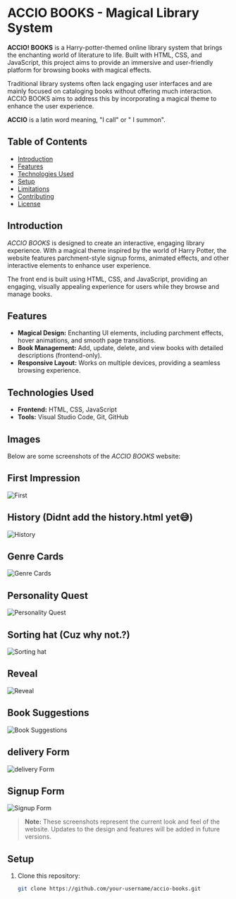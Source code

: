 # ACCIO BOOKS - Magical Library System



**ACCIO! BOOKS** is a Harry-potter-themed online library system that brings the enchanting world of literature to life. Built with HTML, CSS, and JavaScript, this project aims to provide an immersive and user-friendly platform for browsing books with magical effects.

Traditional library systems often lack engaging user interfaces and are mainly focused on cataloging books without offering much interaction. ACCIO BOOKS aims to address this by incorporating a magical theme to enhance the user experience.

**ACCIO** is a latin word meaning, "I call" or " I summon". 

## Table of Contents
- [Introduction](#introduction)
- [Features](#features)
- [Technologies Used](#technologies-used)
- [Setup](#setup)
- [Limitations](#limitations)
- [Contributing](#contributing)
- [License](#license)

## Introduction

*ACCIO BOOKS* is designed to create an interactive, engaging library experience. With a magical theme inspired by the world of Harry Potter, the website features parchment-style signup forms, animated effects, and other interactive elements to enhance user experience. 

The front end is built using HTML, CSS, and JavaScript, providing an engaging, visually appealing experience for users while they browse and manage books.

## Features

- **Magical Design:** Enchanting UI elements, including parchment effects, hover animations, and smooth page transitions.
- **Book Management:** Add, update, delete, and view books with detailed descriptions (frontend-only).
- **Responsive Layout:** Works on multiple devices, providing a seamless browsing experience.

## Technologies Used

- **Frontend:** HTML, CSS, JavaScript
- **Tools:** Visual Studio Code, Git, GitHub


## Images

Below are some screenshots of the *ACCIO BOOKS* website:

## First Impression

![First](/images/1.png)

## History (Didnt add the history.html yet😅)

![History](/images/2.png)

## Genre Cards

![Genre Cards](/images/3.png)

## Personality Quest

![Personality Quest](/images/4.png)

## Sorting hat (Cuz why not.?)

![Sorting hat](/images/9.png)

## Reveal

![Reveal](/images/5.png)

## Book Suggestions

![ Book Suggestions](/images/6.png)

## delivery Form

![delivery Form](/images/7.png)

## Signup Form

![Signup Form](/images/8.png)

> **Note:** These screenshots represent the current look and feel of the website. Updates to the design and features will be added in future versions.


## Setup

1. Clone this repository:
   ```bash
   git clone https://github.com/your-username/accio-books.git
